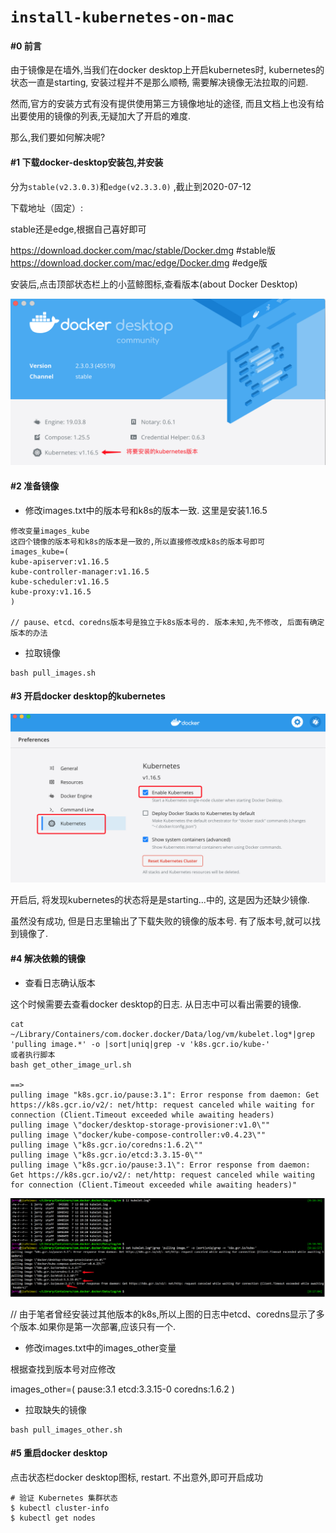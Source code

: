 # `install-kubernetes-on-mac`

#### #0 前言

由于镜像是在墙外,当我们在docker desktop上开启kubernetes时, kubernetes的状态一直是starting, 安装过程并不是那么顺畅,  需要解决镜像无法拉取的问题.

然而,官方的安装方式有没有提供使用第三方镜像地址的途径, 而且文档上也没有给出要使用的镜像的列表,无疑加大了开启的难度.

那么,我们要如何解决呢?  

#### #1 下载docker-desktop安装包,并安装

分为`stable(v2.3.0.3)`和`edge(v2.3.3.0)` ,截止到2020-07-12

下载地址（固定）: 

 stable还是edge,根据自己喜好即可

https://download.docker.com/mac/stable/Docker.dmg  #stable版
https://download.docker.com/mac/edge/Docker.dmg    #edge版

安装后,点击顶部状态栏上的小蓝鲸图标,查看版本(about Docker Desktop)

<img src="./pics/image-20200712231010038.png" alt="image-20200712231010038" style="zoom:50%;" />

#### #2 准备镜像

- 修改images.txt中的版本号和k8s的版本一致. 这里是安装1.16.5

```
修改变量images_kube
这四个镜像的版本号和k8s的版本是一致的,所以直接修改成k8s的版本号即可
images_kube=(
kube-apiserver:v1.16.5
kube-controller-manager:v1.16.5
kube-scheduler:v1.16.5
kube-proxy:v1.16.5
)

// pause、etcd、coredns版本号是独立于k8s版本号的. 版本未知,先不修改, 后面有确定版本的办法
```

- 拉取镜像

```
bash pull_images.sh
```
#### #3 开启docker desktop的kubernetes

<img src="pics/image-20200712235051688.png" alt="image-20200712235051688" style="zoom:50%;" />

开启后, 将发现kubernetes的状态将是是starting...中的, 这是因为还缺少镜像. 

虽然没有成功, 但是日志里输出了下载失败的镜像的版本号. 有了版本号,就可以找到镜像了.

#### #4 解决依赖的镜像

- 查看日志确认版本

这个时候需要去查看docker desktop的日志. 从日志中可以看出需要的镜像.

```
cat ~/Library/Containers/com.docker.docker/Data/log/vm/kubelet.log*|grep 'pulling image.*' -o |sort|uniq|grep -v 'k8s.gcr.io/kube-'
或者执行脚本
bash get_other_image_url.sh

==>
pulling image "k8s.gcr.io/pause:3.1": Error response from daemon: Get https://k8s.gcr.io/v2/: net/http: request canceled while waiting for connection (Client.Timeout exceeded while awaiting headers)
pulling image \"docker/desktop-storage-provisioner:v1.0\""
pulling image \"docker/kube-compose-controller:v0.4.23\""
pulling image \"k8s.gcr.io/coredns:1.6.2\""
pulling image \"k8s.gcr.io/etcd:3.3.15-0\""
pulling image \"k8s.gcr.io/pause:3.1\": Error response from daemon: Get https://k8s.gcr.io/v2/: net/http: request canceled while waiting for connection (Client.Timeout exceeded while awaiting headers)"
```

<img src="pics/image-20200713001805047.png" alt="image-20200713001805047" style="zoom:100%;" />

// 由于笔者曾经安装过其他版本的k8s,所以上图的日志中etcd、coredns显示了多个版本.如果你是第一次部署,应该只有一个.

- 修改images.txt中的images_other变量

根据查找到版本号对应修改

images_other=(
pause:3.1
etcd:3.3.15-0
coredns:1.6.2
)

- 拉取缺失的镜像

```
bash pull_images_other.sh
```

#### #5 重启docker desktop

点击状态栏docker desktop图标, restart. 不出意外,即可开启成功

```
# 验证 Kubernetes 集群状态
$ kubectl cluster-info
$ kubectl get nodes
```

